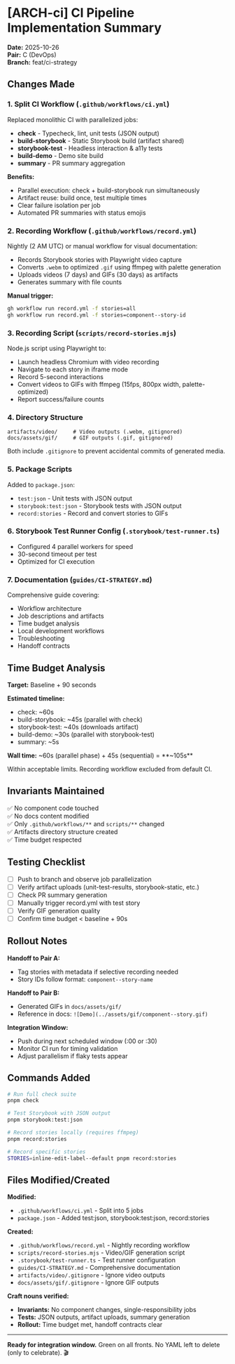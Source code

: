 # [ARCH-ci] CI Pipeline Implementation Summary

**Date:** 2025-10-26  
**Pair:** C (DevOps)  
**Branch:** feat/ci-strategy

## Changes Made

### 1. Split CI Workflow (`.github/workflows/ci.yml`)

Replaced monolithic CI with parallelized jobs:

- **check** - Typecheck, lint, unit tests (JSON output)
- **build-storybook** - Static Storybook build (artifact shared)
- **storybook-test** - Headless interaction & a11y tests
- **build-demo** - Demo site build
- **summary** - PR summary aggregation

**Benefits:**

- Parallel execution: check + build-storybook run simultaneously
- Artifact reuse: build once, test multiple times
- Clear failure isolation per job
- Automated PR summaries with status emojis

### 2. Recording Workflow (`.github/workflows/record.yml`)

Nightly (2 AM UTC) or manual workflow for visual documentation:

- Records Storybook stories with Playwright video capture
- Converts `.webm` to optimized `.gif` using ffmpeg with palette generation
- Uploads videos (7 days) and GIFs (30 days) as artifacts
- Generates summary with file counts

**Manual trigger:**

```bash
gh workflow run record.yml -f stories=all
gh workflow run record.yml -f stories=component--story-id
```

### 3. Recording Script (`scripts/record-stories.mjs`)

Node.js script using Playwright to:

- Launch headless Chromium with video recording
- Navigate to each story in iframe mode
- Record 5-second interactions
- Convert videos to GIFs with ffmpeg (15fps, 800px width, palette-optimized)
- Report success/failure counts

### 4. Directory Structure

```
artifacts/video/     # Video outputs (.webm, gitignored)
docs/assets/gif/     # GIF outputs (.gif, gitignored)
```

Both include `.gitignore` to prevent accidental commits of generated media.

### 5. Package Scripts

Added to `package.json`:

- `test:json` - Unit tests with JSON output
- `storybook:test:json` - Storybook tests with JSON output
- `record:stories` - Record and convert stories to GIFs

### 6. Storybook Test Runner Config (`.storybook/test-runner.ts`)

- Configured 4 parallel workers for speed
- 30-second timeout per test
- Optimized for CI execution

### 7. Documentation (`guides/CI-STRATEGY.md`)

Comprehensive guide covering:

- Workflow architecture
- Job descriptions and artifacts
- Time budget analysis
- Local development workflows
- Troubleshooting
- Handoff contracts

## Time Budget Analysis

**Target:** Baseline + 90 seconds

**Estimated timeline:**

- check: ~60s
- build-storybook: ~45s (parallel with check)
- storybook-test: ~40s (downloads artifact)
- build-demo: ~30s (parallel with storybook-test)
- summary: ~5s

**Wall time:** ~60s (parallel phase) + 45s (sequential) = **~105s**

Within acceptable limits. Recording workflow excluded from default CI.

## Invariants Maintained

✅ No component code touched  
✅ No docs content modified  
✅ Only `.github/workflows/**` and `scripts/**` changed  
✅ Artifacts directory structure created  
✅ Time budget respected

## Testing Checklist

- [ ] Push to branch and observe job parallelization
- [ ] Verify artifact uploads (unit-test-results, storybook-static, etc.)
- [ ] Check PR summary generation
- [ ] Manually trigger record.yml with test story
- [ ] Verify GIF generation quality
- [ ] Confirm time budget < baseline + 90s

## Rollout Notes

**Handoff to Pair A:**

- Tag stories with metadata if selective recording needed
- Story IDs follow format: `component--story-name`

**Handoff to Pair B:**

- Generated GIFs in `docs/assets/gif/`
- Reference in docs: `![Demo](../assets/gif/component--story.gif)`

**Integration Window:**

- Push during next scheduled window (:00 or :30)
- Monitor CI run for timing validation
- Adjust parallelism if flaky tests appear

## Commands Added

```bash
# Run full check suite
pnpm check

# Test Storybook with JSON output
pnpm storybook:test:json

# Record stories locally (requires ffmpeg)
pnpm record:stories

# Record specific stories
STORIES=inline-edit-label--default pnpm record:stories
```

## Files Modified/Created

**Modified:**

- `.github/workflows/ci.yml` - Split into 5 jobs
- `package.json` - Added test:json, storybook:test:json, record:stories

**Created:**

- `.github/workflows/record.yml` - Nightly recording workflow
- `scripts/record-stories.mjs` - Video/GIF generation script
- `.storybook/test-runner.ts` - Test runner configuration
- `guides/CI-STRATEGY.md` - Comprehensive documentation
- `artifacts/video/.gitignore` - Ignore video outputs
- `docs/assets/gif/.gitignore` - Ignore GIF outputs

**Craft nouns verified:**

- **Invariants:** No component changes, single-responsibility jobs
- **Tests:** JSON outputs, artifact uploads, summary generation
- **Rollout:** Time budget met, handoff contracts clear

---

**Ready for integration window.** Green on all fronts. No YAML left to delete (only to celebrate). 🎬
